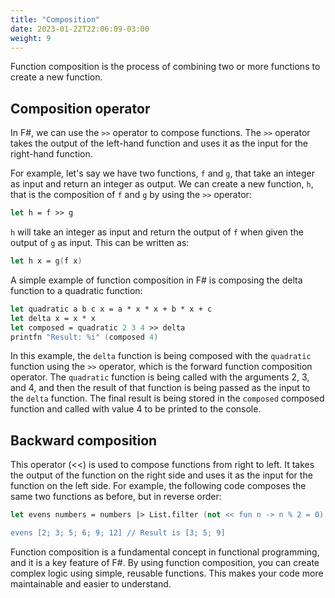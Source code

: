 ```yaml
---
title: "Composition"
date: 2023-01-22T22:06:09-03:00
weight: 9
---
```


Function composition is the process of combining two or more functions to create a new function. 

## Composition operator

In F#, we can use the `>>` operator to compose functions. The `>>` operator takes the output of the left-hand function and uses it as the input for the right-hand function.

For example, let's say we have two functions, `f` and `g`, that take an integer as input and return an integer as output. We can create a new function, `h`, that is the composition of `f` and `g` by using the `>>` operator:

```fsharp
let h = f >> g
```

`h` will take an integer as input and return the output of `f` when given the output of `g` as input. This can be written as:

```fsharp
let h x = g(f x)
```

A simple example of function composition in F# is composing the delta function to a quadratic function:


```fsharp
let quadratic a b c x = a * x * x + b * x + c
let delta x = x * x
let composed = quadratic 2 3 4 >> delta
printfn "Result: %i" (composed 4)
```

In this example, the `delta` function is being composed with the `quadratic` function using the `>>` operator, which is the forward function composition operator. The `quadratic` function is being called with the arguments 2, 3, and 4, and then the result of that function is being passed as the input to the `delta` function. The final result is being stored in the `composed` composed function and called with value 4 to be printed to the console.

## Backward composition

This operator (<<) is used to compose functions from right to left. It takes the output of the function on the right side and uses it as the input for the function on the left side. For example, the following code composes the same two functions as before, but in reverse order:

```fsharp
let evens numbers = numbers |> List.filter (not << fun n -> n % 2 = 0)

evens [2; 3; 5; 6; 9; 12] // Result is [3; 5; 9]
```

Function composition is a fundamental concept in functional programming, and it is a key feature of F#. By using function composition, you can create complex logic using simple, reusable functions. This makes your code more maintainable and easier to understand.

